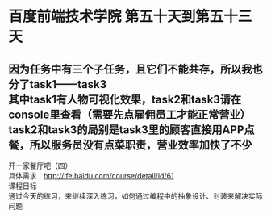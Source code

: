 # 百度前端技术学院 第五十天到第五十三天
<h2>因为任务中有三个子任务，且它们不能共存，所以我也分了task1——task3<br />
其中task1有人物可视化效果，task2和task3请在console里查看（需要先点雇佣员工才能正常营业）<br />
task2和task3的局别是task3里的顾客直接用APP点餐，所以服务员没有点菜职责，营业效率加快了不少</h2>
开一家餐厅吧（四）<br />
具体需求：<a href="http://ife.baidu.com/course/detail/id/61">http://ife.baidu.com/course/detail/id/61</a><br />
课程目标<br />
通过今天的练习，来继续深入练习，如何通过编程中的抽象设计、封装来解决实际问题<br />
